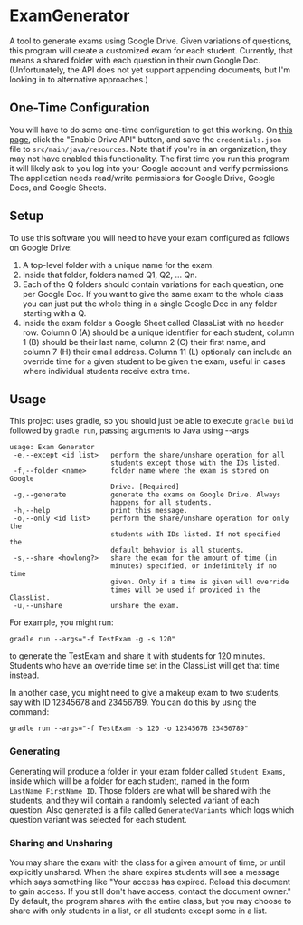 # ExamGenerator
A tool to generate exams using Google Drive. Given variations of questions, this program will create a customized exam for each student. Currently, that means a shared folder with each question in their own Google Doc. (Unfortunately, the API does not yet support appending documents, but I'm looking in to alternative approaches.)

## One-Time Configuration

You will have to do some one-time configuration to get this working. On [this page](https://developers.google.com/drive/api/v3/quickstart/java), click the "Enable Drive API" button, and save the `credentials.json` file to `src/main/java/resources`. Note that if you're in an organization, they may not have enabled this functionality. The first time you run this program it will likely ask to you log into your Google account and verify permissions. The application needs read/write permissions for Google Drive, Google Docs, and Google Sheets.

## Setup

To use this software you will need to have your exam configured as follows on Google Drive: 
1) A top-level folder with a unique name for the exam.
2) Inside that folder, folders named Q1, Q2, ... Qn. 
3) Each of the Q folders should contain variations for each question, one per Google Doc. If you want to give the same exam to the whole class you can just put the whole thing in a single Google Doc in any folder starting with a Q.
4) Inside the exam folder a Google Sheet called ClassList with no header row. Column 0 (A) should be a unique identifier for each student, column 1 (B) should be their last name, column 2 (C) their first name, and column 7 (H) their email address. Column 11 (L) optionaly can include an override time for a given student to be given the exam, useful in cases where individual students receive extra time.

## Usage

This project uses gradle, so you should just be able to execute `gradle build` followed by `gradle run`, passing arguments to Java using --args

```
usage: Exam Generator
 -e,--except <id list>   perform the share/unshare operation for all
                         students except those with the IDs listed.
 -f,--folder <name>      folder name where the exam is stored on Google
                         Drive. [Required]
 -g,--generate           generate the exams on Google Drive. Always
                         happens for all students.
 -h,--help               print this message.
 -o,--only <id list>     perform the share/unshare operation for only the
                         students with IDs listed. If not specified the
                         default behavior is all students.
 -s,--share <howlong?>   share the exam for the amount of time (in
                         minutes) specified, or indefinitely if no time
                         given. Only if a time is given will override
                         times will be used if provided in the ClassList.
 -u,--unshare            unshare the exam.
```

For example, you might run: 

```gradle run --args="-f TestExam -g -s 120"```

to generate the TestExam and share it with students for 120 minutes. Students who have an override time set in the ClassList will get that time instead.

In another case, you might need to give a makeup exam to two students, say with ID 12345678 and 23456789. You can do this by using the command: 

```gradle run --args="-f TestExam -s 120 -o 12345678 23456789"```
### Generating

Generating will produce a folder in your exam folder called `Student Exams`, inside which will be a folder for each student, named in the form `LastName_FirstName_ID`. Those folders are what will be shared with the students, and they will contain a randomly selected variant of each question. Also generated is a file called `GeneratedVariants` which logs which question variant was selected for each student.


### Sharing and Unsharing

You may share the exam with the class for a given amount of time, or until explicitly unshared. When the share expires students will see a message which says something like "Your access has expired. Reload this document to gain access. If you still don't have access, contact the document owner." By default, the program shares with the entire class, but you may choose to share with only students in a list, or all students except some in a list.